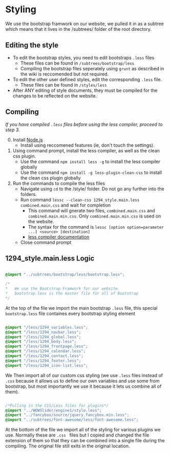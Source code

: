 Styling
=======

We use the bootstrap framwork on our website, we pulled it in as a subtree which means that it lives in the /subtrees/ folder of the root directory.

Editing the style
-----------------

* To edit the bootstrap styles, you need to edit bootstraps `.less` files
    * These files can be found in `/subtrees/bootstrap/less`
    * Compiling the bootstrap files seperately using `grunt` as described in the wiki is reccomended but not required.
* To edit the other user defined styles, edit the corresponding `.less` file.
    * These files can be found in `/styles/less`
* After ANY editing of style documents, they must be compiled for the changes to be reflected on the website.

Compiling
---------

*If you have compiled `.less` files before using the less compiler, proceed to step 3.*

0. Install [Node.js](http://nodejs.org/download/)
    * Install using reccomened features (ie, don't touch the settings).
1. Using command prompt, install the less compiler, as well as the clean css plugin.
    * Use the command `npm install less -g` to install the less compiler globally
    * Use the command `npm install -g less-plugin-clean-css` to install the clean css plugin globally
2. Run the commands to compile the less files
    * Navigate using `cd` to the /style/ folder. Do not go any further into the folders.
    * Run command `lessc --clean-css 1294_style.main.less combined.main.css` and wait for completion
        * This command will gnerate two files, `combined.main.css` and `combined.main.min.css`. Only `combined.main.min.css` is used on the website.
        * The syntax for the command is `lessc [option option=parameter ...] <source> [destination]`
        * [less compiler documentation](http://lesscss.org/usage/)
    * Close command prompt 

1294_style.main.less Logic
--------------------

```css

@import "../subtrees/bootstrap/less/bootstrap.less";

/*
*   We use the Bootstrap Framwork for our website.
*   bootstrap.less is the master file for all of Bootstrap
*/

```
At the top of the file we import the main bootstrap `.less` file, this special `bootstrap.less` file containes every bootstrap styling element
```css

@import "/less/1294_variables.less";
@import "/less/1294_navbar.less";
@import "/less/1294_global.less";
@import "/less/1294_body.less";
@import "/less/1294_frontpage.less";
@import "/less/1294_calendar.less";
@import "/less/1294_contact.less";
@import "/less/1294_footer.less";
@import "/less/1294_icon-list.less";

```
We Then import all of our custom css styling (we use `.less` files instead of `.css` because it allows us to define our own variables and use some from bootstrap, but most importantly we use it because it lets us combine all of them).
```css

/*Pulling in the CSS/Less files for plugins*/
@import "../WOWSlider/engine1/style.less";
@import "../fancybox/source/jquery.fancybox.min.less";
@import "../subtrees/font-awesome/less/font-awesome.less";

```
At the bottom of the file we import all of the styling for various plugins we use. Normally these are `.css ` files but I copied and changed the file extension of them so that they can be combined into a single file during the compiling. The original file still exits in the original location.